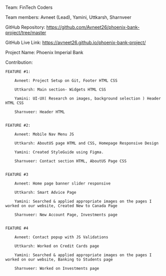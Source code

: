 Team: FinTech Coders

Team members: Avneet (Lead), Yamini, Uttkarsh, Sharnveer 

GitHub Repository: https://github.com/Avneet26/phoenix-bank-project/tree/master

GitHub Live Link: https://avneet26.github.io/phoenix-bank-project/

Project Name: Phoenix Imperial Bank

Contribution:  

    FEATURE #1: 

        Avneet: Project Setup on Git, Footer HTML CSS

        Uttkarsh: Main section- Widgets HTML CSS

        Yamini: UI-UX( Research on images, background selection ) Header HTML CSS

        Sharnveer: Header HTML


    FEATURE #2:

        Avneet: Mobile Nav Menu JS

        Uttkarsh: AboutUS page HTML and CSS, Homepage Responsive Design
    
        Yamini: Created StyleGuide using Figma.
    
        Sharnveer: Contact section HTML, AboutUS Page CSS


    FEATURE #3 

        Avneet: Home page banner slider responsive
    
        Uttkarsh: Smart Advice Page
    
        Yamini: Searched & applied appropriate images on the pages I worked on our website, Created New to Canada Page
    
        Sharnveer: New Account Page, Investments page


    FEATURE #4

        Avneet: Contact popup with JS Validations

        Uttkarsh: Worked on Credit Cards page

        Yamini: Searched & applied appropriate images on the pages I worked on our website, Banking to Students page

        Sharnveer: Worked on Investments page
    